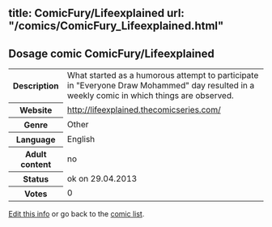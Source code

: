 title: ComicFury/Lifeexplained
url: "/comics/ComicFury_Lifeexplained.html"
---
Dosage comic ComicFury/Lifeexplained
-----------------------------------------

<p id="msg"></p>
<script type="text/javascript">
if (window.location.search === '?edit_info_mail=sent_ok') {
  var elem = document.getElementById("msg");
  elem.innerHTML = 'Edited information sucessfully sent.';
  elem.className = 'ok';
}
</script>
<table class="comicinfo">
<tr>
<th>Description</th><td>What started as a humorous attempt to participate in &quot;Everyone Draw Mohammed&quot; day resulted in a weekly comic in which things are observed.</td>
</tr>
<tr>
<th>Website</th><td><a href="http://lifeexplained.thecomicseries.com/">http://lifeexplained.thecomicseries.com/</a></td>
</tr>
<tr>
<th>Genre</th><td>Other</td>
</tr>
<tr>
<th>Language</th><td>English</td>
</tr>
<tr>
<th>Adult content</th><td>no</td>
</tr>
<tr>
<th>Status</th><td>ok on 29.04.2013</td>
</tr>
<tr>
<th>Votes</th><td>0</td>
</tr>
</table>

[Edit this info](ComicFury_Lifeexplained_edit.html) or go back to the [comic list](../comic-index.html).
